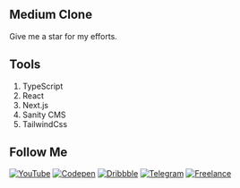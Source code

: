 ## Medium Clone
Give me a star for my efforts.

## Tools
1. TypeScript
2. React 
3. Next.js
4. Sanity CMS
5. TailwindCss

## Follow Me
[![YouTube](https://img.shields.io/badge/-YouTube-090909?style=for-the-badge&logo=youtube&logoColor=FF0000)](https://www.youtube.com/channel/UCpSg_NBPjrI5c-g1BPFWg_w)
[![Codepen](https://img.shields.io/badge/-Codepen-090909?style=for-the-badge&logo=codepen)](https://codepen.io/STAPE)
[![Dribbble](https://img.shields.io/badge/-Dribbble-090909?style=for-the-badge&logo=dribbble)](https://dribbble.com/STAPE-Web)
[![Telegram](https://img.shields.io/badge/-Telegram-090909?style=for-the-badge&logo=telegram)](https://t.me/+Hfd2Syn-En1lNmVi)
[![Freelance](https://img.shields.io/badge/-Freelance-090909?style=for-the-badge&logo=kwork)](https://kwork.ru/user/kirill_kirilenko)
